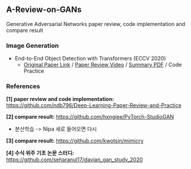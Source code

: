 ## A-Review-on-GANs
Generative Adversarial Networks paper review, code implementation and compare result


### Image Generation

* End-to-End Object Detection with Transformers (ECCV 2020)
    * [Original Paper Link](https://arxiv.org/abs/2005.12872) / [Paper Review Video](https://www.youtube.com/watch?v=hCWUTvVrG7E) / [Summary PDF]() / Code Practice


### References

**[1] paper review and code implementation:** https://github.com/ndb796/Deep-Learning-Paper-Review-and-Practice

**[2] compare result:** https://github.com/hxngiee/PyTorch-StudioGAN
  - 분산학습 -> Nipa 새로 들어오면 다시

**[3] compare result:** https://github.com/kwotsin/mimicry

**[4] 수식 위주 기초 논문 스터디:** https://github.com/seharanul17/davian_gan_study_2020
